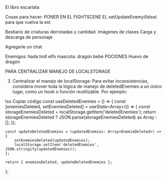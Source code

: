 El libro escarlata

Cosas para hacer:
PONER EN EL FIGHTSCENE EL 
setUpdateEnemy(false) 
para que vuelva la est

Bestiario de criaturas derrotadas y cantidad.
Imágenes de clases
Carga y descarga de personaje

Agregarle un chat

Enemigos: hada
troll
elfo
mascota: dragón bebé
POCIONES
Huevo de dragón

PARA CENTRALIZAR MANEJO DE LOCALSTORAGE


3. Centralizar el manejo de localStorage:
Para evitar inconsistencias, considera mover toda la lógica de manejo de deletedEnemies a un único lugar, como un hook o función reutilizable. Por ejemplo:

tsx
Copiar código
const useDeletedEnemies = () => {
    const [enemiesDeleted, setEnemiesDeleted] = useState<Array<EnemieDeleted>>(() => {
        const storageEnemiesDeleted = localStorage.getItem('deletedEnemies');
        return storageEnemiesDeleted ? JSON.parse(storageEnemiesDeleted) as Array<EnemieDeleted> : [];
    });

    const updateDeletedEnemies = (updatedEnemies: Array<EnemieDeleted>) => {
        setEnemiesDeleted(updatedEnemies);
        localStorage.setItem('deletedEnemies', JSON.stringify(updatedEnemies));
    };

    return { enemiesDeleted, updateDeletedEnemies };
};

